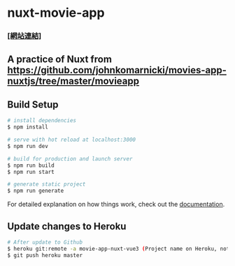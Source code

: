 # nuxt-movie-app

### [[網站連結]](https://movie-app-nuxt-vue3.herokuapp.com/) ###

## A practice of Nuxt from https://github.com/johnkomarnicki/movies-app-nuxtjs/tree/master/movieapp

## Build Setup

```bash
# install dependencies
$ npm install

# serve with hot reload at localhost:3000
$ npm run dev

# build for production and launch server
$ npm run build
$ npm run start

# generate static project
$ npm run generate
```

For detailed explanation on how things work, check out the [documentation](https://nuxtjs.org).

## Update changes to Heroku

```bash
# After update to Github
$ heroku git:remote -a movie-app-nuxt-vue3 (Project name on Heroku, not Github)
$ git push heroku master
```
